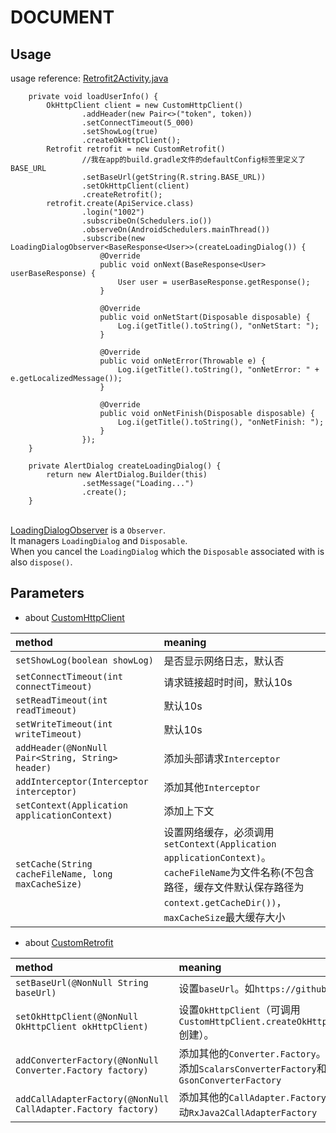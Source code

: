 # DOCUMENT

## Usage
usage reference: [Retrofit2Activity.java](../app/src/main/java/jsc/exam/jsckit/ui/Retrofit2Activity.java)
```
    private void loadUserInfo() {
        OkHttpClient client = new CustomHttpClient()
                .addHeader(new Pair<>("token", token))
                .setConnectTimeout(5_000)
                .setShowLog(true)
                .createOkHttpClient();
        Retrofit retrofit = new CustomRetrofit()
                //我在app的build.gradle文件的defaultConfig标签里定义了BASE_URL
                .setBaseUrl(getString(R.string.BASE_URL))
                .setOkHttpClient(client)
                .createRetrofit();
        retrofit.create(ApiService.class)
                .login("1002")
                .subscribeOn(Schedulers.io())
                .observeOn(AndroidSchedulers.mainThread())
                .subscribe(new LoadingDialogObserver<BaseResponse<User>>(createLoadingDialog()) {
                    @Override
                    public void onNext(BaseResponse<User> userBaseResponse) {
                        User user = userBaseResponse.getResponse();
                    }

                    @Override
                    public void onNetStart(Disposable disposable) {
                        Log.i(getTitle().toString(), "onNetStart: ");
                    }

                    @Override
                    public void onNetError(Throwable e) {
                        Log.i(getTitle().toString(), "onNetError: " + e.getLocalizedMessage());
                    }

                    @Override
                    public void onNetFinish(Disposable disposable) {
                        Log.i(getTitle().toString(), "onNetFinish: ");
                    }
                });
    }

    private AlertDialog createLoadingDialog() {
        return new AlertDialog.Builder(this)
                .setMessage("Loading...")
                .create();
    }
```
<br/>[LoadingDialogObserver](../Retrofit2Library/src/main/java/jsc/lib/retrofitlibrary/LoadingDialogObserver.java) is a `Observer`.
<br/>It managers `LoadingDialog` and `Disposable`.
<br/>When you cancel the `LoadingDialog` which the `Disposable` associated with is also `dispose()`.

## Parameters
+ about [CustomHttpClient](../Retrofit2Library/src/main/java/jsc/lib/retrofitlibrary/retrofit/CustomHttpClient.java)

| method | meaning |
| :--- | :--- |
| ```setShowLog(boolean showLog)``` | 是否显示网络日志，默认否 |
| ```setConnectTimeout(int connectTimeout)``` | 请求链接超时时间，默认10s |
| ```setReadTimeout(int readTimeout)``` | 默认10s |
| ```setWriteTimeout(int writeTimeout)``` | 默认10s |
| ```addHeader(@NonNull Pair<String, String> header)``` |  添加头部请求```Interceptor``` |
| ```addInterceptor(Interceptor interceptor)``` | 添加其他```Interceptor``` |
| ```setContext(Application applicationContext)``` | 添加上下文 |
| ```setCache(String cacheFileName, long maxCacheSize)``` | 设置网络缓存，必须调用```setContext(Application applicationContext)```。```cacheFileName```为文件名称(不包含路径，缓存文件默认保存路径为```context.getCacheDir())```，```maxCacheSize```最大缓存大小 |

+ about [CustomRetrofit](../Retrofit2Library/src/main/java/jsc/lib/retrofitlibrary/retrofit/CustomRetrofit.java)

| method | meaning |
| :--- | :--- |
| ```setBaseUrl(@NonNull String baseUrl)``` | 设置```baseUrl```。如```https://github.com/``` |
| ```setOkHttpClient(@NonNull OkHttpClient okHttpClient)``` | 设置```OkHttpClient```（可调用```CustomHttpClient.createOkHttpClient()```创建）。 |
| ```addConverterFactory(@NonNull Converter.Factory factory)``` | 添加其他的```Converter.Factory```。默认自动添加```ScalarsConverterFactory```和```GsonConverterFactory``` |
| ```addCallAdapterFactory(@NonNull CallAdapter.Factory factory)``` | 添加其他的```CallAdapter.Factory```。默认自动```RxJava2CallAdapterFactory``` |
